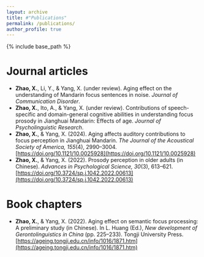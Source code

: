 ```yaml
---
layout: archive
title: #"Publications"
permalink: /publications/
author_profile: true
---
```


{% include base_path %}

Journal articles
======
* **Zhao, X.**, Li, Y., & Yang, X. (under review). Aging effect on the understanding of Mandarin focus sentences in noise. *Journal of Communication Disorder*.
* **Zhao, X.**, Ito, A., & Yang, X. (under review). Contributions of speech-specific and domain-general cognitive abilities in understanding focus prosody in Jianghuai Mandarin: Effects of age. *Journal of Psycholinguistic Research*.
* **Zhao, X.**, & Yang, X. (2024). Aging affects auditory contributions to focus perception in Jianghuai Mandarin. *The Journal of the Acoustical Society of America, 155*(4), 2990–3004. [https://doi.org/10.1121/10.0025928](https://doi.org/10.1121/10.0025928)
* **Zhao, X.**, & Yang, X. (2022). Prosody perception in older adults (in Chinese). *Advances in Psychological Science, 30*(3), 613–621. [https://doi.org/10.3724/sp.j.1042.2022.00613](https://doi.org/10.3724/sp.j.1042.2022.00613)

Book chapters
======
* **Zhao, X.**, & Yang, X. (2022). Aging effect on semantic focus processing: A preliminary study (in Chinese). In L. Huang (Ed.), *New development of Gerontolinguistics in China* (pp. 225–233). Tongji University Press. [https://ageing.tongji.edu.cn/info/1016/1871.htm](https://ageing.tongji.edu.cn/info/1016/1871.htm)
